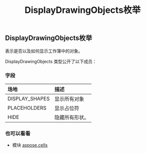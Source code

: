 ﻿---
title: DisplayDrawingObjects枚举
second_title: Aspose.Cells for Python via .NET API 参考文献
description:
type: docs
weight: 1970
url: /zh/python-net/aspose.cells/displaydrawingobjects/
is_root: false
---
## DisplayDrawingObjects枚举
表示是否以及如何显示工作簿中的对象。



DisplayDrawingObjects 类型公开了以下成员：

### 字段
|场地|描述|
| :- | :- |
| DISPLAY_SHAPES |显示所有对象|
| PLACEHOLDERS |显示占位符|
| HIDE |隐藏所有形状。|



### 也可以看看
* 模块 [aspose.cells](..)

